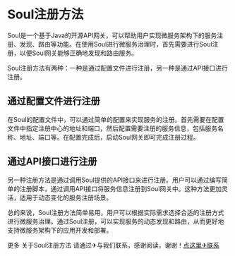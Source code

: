# Soul注册方法

Soul是一个基于Java的开源API网关，可以帮助用户实现微服务架构下的服务注册、发现、路由等功能。在使用Soul进行微服务治理时，首先需要进行Soul注册，以便Soul网关能够正确地发现和路由服务。

Soul注册方法有两种：一种是通过配置文件进行注册，另一种是通过API接口进行注册。

## 通过配置文件进行注册

在Soul的配置文件中，可以通过简单的配置来实现服务的注册。首先需要在配置文件中指定注册中心的地址和端口，然后配置需要注册的服务信息，包括服务名称、地址、端口等。在配置完成后，启动Soul网关即可完成注册过程。

## 通过API接口进行注册

另一种注册方法是通过调用Soul提供的API接口来进行注册。用户可以通过编写简单的注册脚本，通过调用API接口将服务信息注册到Soul网关中。这种方法更加灵活，适用于动态变化的服务注册场景。

总的来说，Soul注册方法简单易用，用户可以根据实际需求选择合适的注册方式进行微服务治理。通过Soul注册，可以实现服务的动态发现和路由，从而更好地支持微服务架构下的应用开发和部署。

更多 关于Soul注册方法 请通过✈与我们联系，感谢阅读，谢谢！[点这里✈联系](https://www.k02.cc)